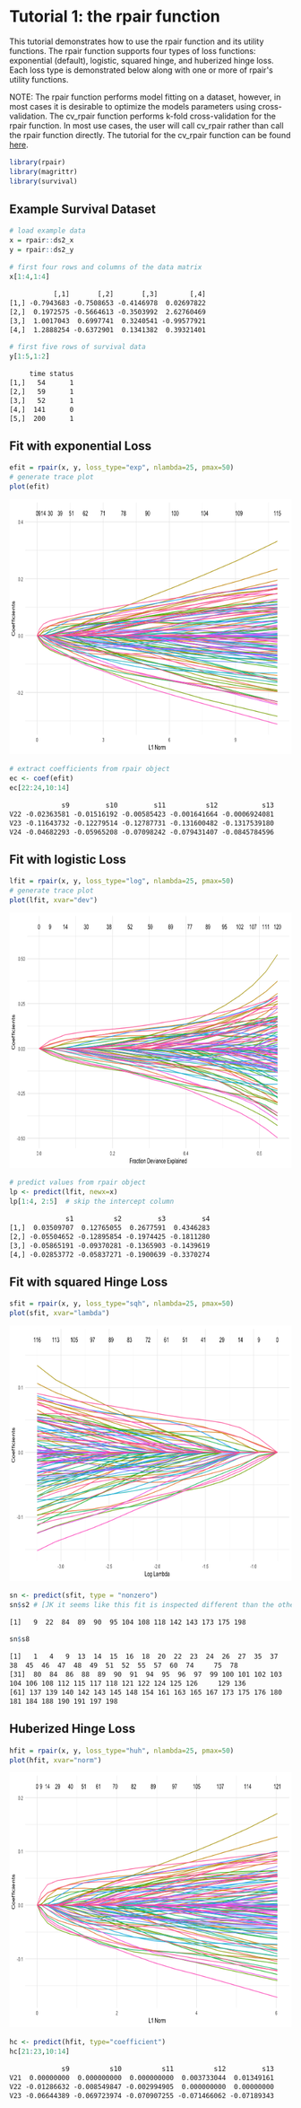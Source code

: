 Tutorial 1: the rpair function
================

This tutorial demonstrates how to use the rpair function and its utility functions.  The rpair function supports four types of loss functions: exponential (default), logistic, squared hinge, and huberized hinge loss. Each loss type is demonstrated below along with one or more of rpair's utility functions.

NOTE: The rpair function performs model fitting on a dataset, however, in most cases it is desirable to optimize the models parameters using cross-validation. The cv_rpair function performs k-fold cross-validation for the rpair function. In most use cases, the user will call cv_rpair rather than call the rpair function directly.  The tutorial for the cv_rpair function can be found [here](https://github.com/krumsieklab/rpair/blob/master/tutorials/02_the_cv_rpair_function.md).


``` r
library(rpair)
library(magrittr)
library(survival)
```

## Example Survival Dataset
```r
# load example data
x = rpair::ds2_x
y = rpair::ds2_y
```

```r
# first four rows and columns of the data matrix
x[1:4,1:4]
```
               [,1]       [,2]       [,3]        [,4]
    [1,] -0.7943683 -0.7508653 -0.4146978  0.02697822
    [2,]  0.1972575 -0.5664613 -0.3503992  2.62760469
    [3,]  1.0017043  0.6997741  0.3240541 -0.99577921
    [4,]  1.2888254 -0.6372901  0.1341382  0.39321401 

```r
# first five rows of survival data
y[1:5,1:2]
```
         time status
    [1,]   54      1
    [2,]   59      1
    [3,]   52      1
    [4,]  141      0
    [5,]  200      1



## Fit with exponential Loss
```r
efit = rpair(x, y, loss_type="exp", nlambda=25, pmax=50)
# generate trace plot
plot(efit)
```

<img src="imgs/efit_plot.png" width="665" height="455" />

```r
# extract coefficients from rpair object
ec <- coef(efit)
ec[22:24,10:14]
```
                 s9         s10         s11          s12           s13
    V22 -0.02363581 -0.01516192 -0.00585423 -0.001641664 -0.0006924081
    V23 -0.11643732 -0.12279514 -0.12787731 -0.131600482 -0.1317539180
    V24 -0.04682293 -0.05965208 -0.07098242 -0.079431407 -0.0845784596


## Fit with logistic Loss
```r
lfit = rpair(x, y, loss_type="log", nlambda=25, pmax=50)
# generate trace plot
plot(lfit, xvar="dev")
```

<img src="imgs/lfit_plot.png" width="665" height="455" />

```r
# predict values from rpair object
lp <- predict(lfit, newx=x)
lp[1:4, 2:5]  # skip the intercept column
```
                  s1          s2         s3         s4
    [1,]  0.03509707  0.12765055  0.2677591  0.4346283
    [2,] -0.05504652 -0.12895854 -0.1974425 -0.1811280
    [3,] -0.05865191 -0.09370281 -0.1365903 -0.1439619
    [4,] -0.02853772 -0.05837271 -0.1900639 -0.3370274
    
    
## Fit with squared Hinge Loss
```r
sfit = rpair(x, y, loss_type="sqh", nlambda=25, pmax=50)
plot(sfit, xvar="lambda")
```

<img src="imgs/sfit_plot.png" width="665" height="455" />

```r
sn <- predict(sfit, type = "nonzero")
sn$s2 # [JK it seems like this fit is inspected different than the other two above and the fourth one below... why is that?]
```
    [1]   9  22  84  89  90  95 104 108 118 142 143 173 175 198
```r
sn$s8
```
    [1]   1   4   9  13  14  15  16  18  20  22  23  24  26  27  35  37  38  45  46  47  48  49  51  52  55  57  60  74     75  78
    [31]  80  84  86  88  89  90  91  94  95  96  97  99 100 101 102 103 104 106 108 112 115 117 118 121 122 124 125 126     129 136
    [61] 137 139 140 142 143 145 148 154 161 163 165 167 173 175 176 180 181 184 188 190 191 197 198  


## Huberized Hinge Loss
```r
hfit = rpair(x, y, loss_type="huh", nlambda=25, pmax=50)
plot(hfit, xvar="norm")
```

<img src="imgs/hfit_plot.png" width="665" height="455" />

```r
hc <- predict(hfit, type="coefficient")
hc[21:23,10:14]
```

                 s9          s10          s11          s12         s13
    V21  0.00000000  0.000000000  0.000000000  0.003733044  0.01349161
    V22 -0.01286632 -0.008549847 -0.002994905  0.000000000  0.00000000
    V23 -0.06644389 -0.069723974 -0.070907255 -0.071466062 -0.07189343
